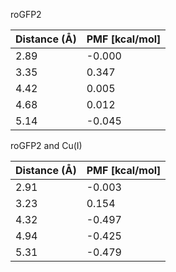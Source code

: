 roGFP2

| Distance (Å) | PMF [kcal/mol] |
|-----------|-----------|
| 2.89 | -0.000 |
| 3.35 | 0.347 |
| 4.42 | 0.005 |
| 4.68 | 0.012 |
| 5.14 | -0.045 |

roGFP2 and Cu(I)

| Distance (Å) | PMF [kcal/mol] |
|-----------|-----------|
| 2.91 | -0.003 |
| 3.23 | 0.154 |
| 4.32 | -0.497 |
| 4.94 | -0.425 |
| 5.31 | -0.479 |
